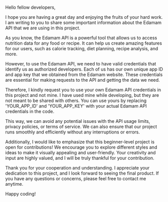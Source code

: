 Hello fellow developers,

I hope you are having a great day and enjoying the fruits of your hard work. I am writing to you to share some important information about the Edamam API that we are using in this project.

As you know, the Edamam API is a powerful tool that allows us to access nutrition data for any food or recipe. It can help us create amazing features for our users, such as calorie tracking, diet planning, recipe analysis, and more.

However, to use the Edamam API, we need to have valid credentials that identify us as authorized developers. Each of us has our own unique app ID and app key that we obtained from the Edamam website. These credentials are essential for making requests to the API and getting the data we need.

Therefore, I kindly request you to use your own Edamam API credentials in this project and not mine. I have used mine while developing, but they are not meant to be shared with others. You can use yours by replacing 'YOUR_APP_ID' and 'YOUR_APP_KEY' with your actual Edamam API credentials in the code.

This way, we can avoid any potential issues with the API usage limits, privacy policies, or terms of service. We can also ensure that our project runs smoothly and efficiently without any interruptions or errors.

Additionally, I would like to emphasize that this beginner-level project is open for contributions! We encourage you to explore different styles and ideas to make it visually appealing and user-friendly. Your creativity and input are highly valued, and I will be truly thankful for your contribution.

Thank you for your cooperation and understanding. I appreciate your dedication to this project, and I look forward to seeing the final product. If you have any questions or concerns, please feel free to contact me anytime.

Happy coding!
